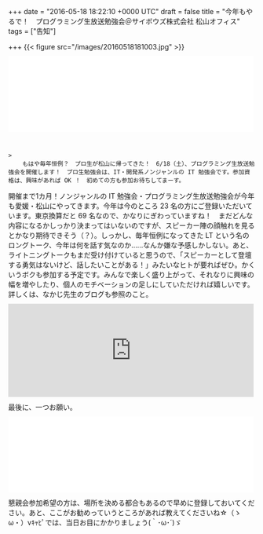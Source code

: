 
+++
date = "2016-05-18 18:22:10 +0000 UTC"
draft = false
title = "今年もやるで！　プログラミング生放送勉強会＠サイボウズ株式会社 松山オフィス"
tags = ["告知"]

+++
{{< figure src="/images/20160518181003.jpg"  >}}<iframe src="//hatenablog-parts.com/embed?url=https%3A%2F%2Fatnd.org%2Fevents%2F75725" title="プログラミング生放送勉強会＠サイボウズ株式会社 松山オフィス（6/18開催） : ATND" class="embed-card embed-webcard" scrolling="no" frameborder="0" style="display: block; width: 100%; height: 155px; max-width: 500px; margin: 10px 0px;"></iframe><br/>


    >
        もはや毎年恒例？　プロ生が松山に帰ってきた！　6/18（土）、プログラミング生放送勉強会を開催します！　プロ生勉強会は、IT・開発系ノンジャンルの IT 勉強会です。参加資格は、興味があれば OK ！　初めての方も参加お待ちしてまーす。

    
開催まで1カ月！ノンジャンルの IT 勉強会・プログラミング生放送勉強会が今年も愛媛・松山にやってきます。今年は今のところ 23 名の方にご登録いただいています。東京換算だと 69 名なので、かなりにぎわっていますね！　まだどんな内容になるかしっかり決まってはいないのですが、スピーカー陣の顔触れを見るとかなり期待できそう（？）。しっかし、毎年恒例になってきた LT という名のロングトーク、今年は何を話す気なのか……なんか嫌な予感しかしない。あと、ライトニングトークもまだ受け付けていると思うので、「スピーカーとして登壇する勇気はないけど、話したいことがある！」みたいなヒトが要ればぜひ。かくいうボクも参加する予定です。みんなで楽しく盛り上がって、それなりに興味の幅を増やしたり、個人のモチベーションの足しにしていただければ嬉しいです。詳しくは、なかじ先生のブログも参照のこと。<iframe src="http://blog.nakajix.jp/embed/2016/03/11/090000" title="【6/18開催】今年も「プログラミング生放送勉強会」をサイボウズ株式会社 松山オフィスにて開催します！ #pronama - なか日記" class="embed-card embed-blogcard" scrolling="no" frameborder="0" style="display: block; width: 100%; height: 190px; max-width: 500px; margin: 10px 0px;"></iframe>最後に、一つお願い。<iframe src="//hatenablog-parts.com/embed?url=https%3A%2F%2Fatnd.org%2Fevents%2F75726" title="【懇親会】 プログラミング生放送勉強会＠松山（6/18開催） : ATND" class="embed-card embed-webcard" scrolling="no" frameborder="0" style="display: block; width: 100%; height: 155px; max-width: 500px; margin: 10px 0px;"></iframe>懇親会参加希望の方は、場所を決める都合もあるので早めに登録しておいてください。あと、ここがお勧めっていうところがあれば教えてくださいね☆（ゝω・）vｷｬﾋﾟでは、当日お目にかかりましょう(｀･ω･´)ゞ


